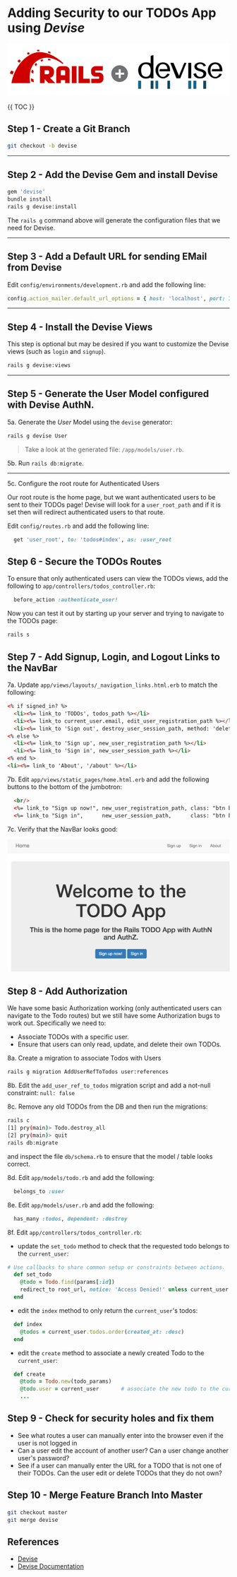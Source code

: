 # Adding Security to our TODOs App using _Devise_

![Rails Devise](images/rails-devise.png)

{{ TOC }}

## Step 1 - Create a Git Branch

```bash
git checkout -b devise
```

---

## Step 2 - Add the Devise Gem and install Devise

```bash
gem 'devise'
bundle install
rails g devise:install
```

The `rails g` command above will generate the configuration files that we need for Devise.

---

## Step 3 - Add a Default URL for sending EMail from Devise

Edit `config/environments/development.rb` and add the following line:

```ruby
config.action_mailer.default_url_options = { host: 'localhost', port: 3000 }
```

---

## Step 4 - Install the Devise Views

This step is optional but may be desired if you want to customize the Devise views (such as `login` and `signup`).

```bash
rails g devise:views
```

---

## Step 5 - Generate the User Model configured with Devise AuthN.

5a. Generate the _User_ Model using the `devise` generator:

```bash
rails g devise User
```

> Take a look at the generated file: `/app/models/user.rb`.

5b. Run `rails db:migrate`.

---

5c. Configure the root route for Authenticated Users

Our root route is the home page, but we want authenticated users to be sent to their TODOs page! Devise will look for a `user_root_path` and if it is set then will redirect authenticated users to that route.

Edit `config/routes.rb` and add the following line:

```ruby
  get 'user_root', to: 'todos#index', as: :user_root
```

## Step 6 - Secure the TODOs Routes

To ensure that only authenticated users can view the TODOs views, add the following to `app/controllers/todos_controller.rb`:

```ruby
  before_action :authenticate_user!
```

Now you can test it out by starting up your server and trying to navigate to the TODOs page:

```bash
rails s
```

## Step 7 - Add Signup, Login, and Logout Links to the NavBar

7a. Update `app/views/layouts/_navigation_links.html.erb` to match the following:

```html
<% if signed_in? %>
  <li><%= link_to 'TODOs', todos_path %></li>
  <li><%= link_to current_user.email, edit_user_registration_path %></li>
  <li><%= link_to 'Sign out', destroy_user_session_path, method: 'delete' %></li>
<% else %>
  <li><%= link_to 'Sign up', new_user_registration_path %></li>
  <li><%= link_to 'Sign in', new_user_session_path %></li>
<% end %>
<li><%= link_to 'About', '/about' %></li>
```

7b. Edit `app/views/static_pages/home.html.erb` and add the following buttons to the bottom of the jumbotron:

```html
  <br/>
  <%= link_to "Sign up now!", new_user_registration_path, class: "btn btn-large btn-primary" %>
  <%= link_to "Sign in",      new_user_session_path,      class: "btn btn-large btn-primary" %>
```

7c. Verify that the NavBar looks good:

<img src="images/navbar-with-signup-signin.png" width="600px">

## Step 8 - Add Authorization

We have some basic Authorization working (only authenticated users can navigate to the Todo routes) but we still have some Authorization bugs to work out. Specifically we need to:

* Associate TODOs with a specific user.
* Ensure that users can only read, update, and delete their own TODOs.

8a. Create a migration to associate Todos with Users

```bash
rails g migration AddUserRefToTodos user:references
```

8b. Edit the `add_user_ref_to_todos` migration script and add a not-null constraint: `null: false`

8c. Remove any old TODOs from the DB and then run the migrations:

```bash
rails c
[1] pry(main)> Todo.destroy_all
[2] pry(main)> quit
rails db:migrate
```

and inspect the file `db/schema.rb` to ensure that the model / table looks correct.


8d. Edit `app/models/todo.rb` and add the following:

```ruby
  belongs_to :user
```

8e. Edit `app/models/user.rb` and add the following:

```ruby
  has_many :todos, dependent: :destroy
```

8f. Edit `app/controllers/todos_controller.rb`:

* update the `set_todo` method to check that the requested todo belongs to the `current_user`:

```ruby
# Use callbacks to share common setup or constraints between actions.
  def set_todo
    @todo = Todo.find(params[:id])
    redirect_to root_url, notice: 'Access Denied!' unless current_user.id == @todo.user.id
  end
```

* edit the `index` method to only return the `current_user`'s todos:

```ruby
  def index
    @todos = current_user.todos.order(created_at: :desc)
  end
```

 * edit the `create` method to associate a newly created Todo to the `current_user`:

```ruby
  def create
    @todo = Todo.new(todo_params)
    @todo.user = current_user       # associate the new todo to the current_user
    ...
```

## Step 9 - Check for security holes and fix them

* See what routes a user can manually enter into the browser even if the user is not logged in
* Can a user edit the account of another user? Can a user change another user's password?
* See if a user can manually enter the URL for a TODO that is not one of their TODOs. Can the user edit or delete TODOs that they do not own?

## Step 10 - Merge Feature Branch Into Master

```bash
git checkout master
git merge devise
```

## References

* [Devise](https://github.com/plataformatec/devise)
* [Devise Documentation](http://devise.plataformatec.com.br/)
